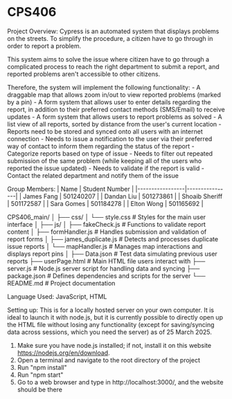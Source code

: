 # CPS406

Project Overview:
Cypress is an automated system that displays problems on the streets. To simplify the procedure, a citizen have to go through in order to report a problem.

This system aims to solve the issue where citizen have to go through a complicated process to reach the right department to submit a report, and reported problems aren't accessible to other citizens.

Therefore, the system will implement the following functionality:
		- A draggable map that allows zoom in/out to view reported problems (marked by a pin)
		- A form system that allows user to enter details regarding the report, in addition to their preferred contact methods (SMS/Email) to receive updates
		- A form system that allows users to report problems as solved
		- A list view of all reports, sorted by distance from the user's current location
		- Reports need to be stored and synced onto all users with an internet connection
		- Needs to issue a notification to the user via their preferred way of contact to inform them regarding the status of the report
		- Categorize reports based on type of issue
		- Needs to filter out repeated submission of the same problem (while keeping all of the users who reported the issue updated)
		- Needs to validate if the report is valid
		- Contact the related department and notify them of the issue


Group Members:
| Name            | Student Number |
|-----------------|----------------|
| James Fang      | 501240207      |
| Dandan Liu      | 501273861      |
| Shoaib Sheriff  | 501172587      |
| Sara Gomes      | 501184278      |
| Elton Wong      | 501165692      |


CPS406_main/
│
├── css/
│   └── style.css              # Styles for the main user interface
│
├── js/
│   ├── fakeCheck.js           # Functions to validate report content
│   ├── formHandler.js         # Handles submission and validation of report forms
│   ├── james_duplicate.js     # Detects and processes duplicate issue reports
│   └── mapHandler.js          # Manages map interactions and displays report pins
│
├── Data.json                  # Test data simulating previous user reports
├── userPage.html              # Main HTML file users interact with
├── server.js                  # Node.js server script for handling data and syncing
├── package.json               # Defines dependencies and scripts for the server
└── README.md                  # Project documentation

Language Used:
JavaScript, HTML

Setting up:
This is for a locally hosted server on your own computer. It is ideal to launch it with node.js, but it is currently possible to directly open up the HTML file without losing any functionality (except for saving/syncing data across sessions, which you need the server) as of 25 March 2025.
1. Make sure you have node.js installed; if not, install it on this website https://nodejs.org/en/download.
2. Open a terminal and navigate to the root directory of the project
3. Run "npm install"
4. Run "npm start"
5. Go to a web browser and type in http://localhost:3000/, and the website should be there
